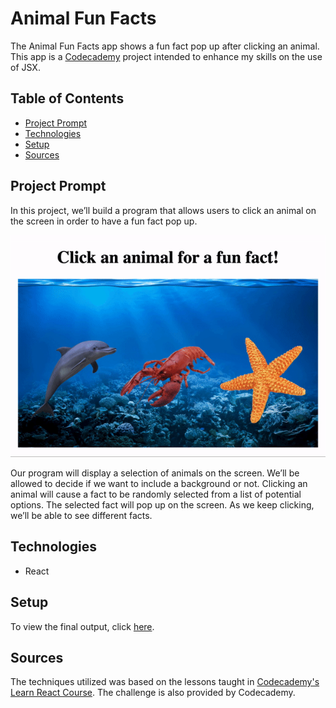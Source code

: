 # **Animal Fun Facts**

The Animal Fun Facts app shows a fun fact pop up after clicking an animal. This app is a [Codecademy](https://www.codecademy.com/learn/react-101) project intended to enhance my skills on the use of JSX.

## Table of Contents

- [Project Prompt](#project-prompt)
- [Technologies](#technologies)
- [Setup](#setup)
- [Sources](#sources)

## Project Prompt

In this project, we’ll build a program that allows users to click an animal on the screen in order to have a fun fact pop up.

![Animal Fun Facts app](./src/img/index/react_jsx_project_preview.gif)

Our program will display a selection of animals on the screen. We’ll be allowed to decide if we want to include a background or not. Clicking an animal will cause a fact to be randomly selected from a list of potential options. The selected fact will pop up on the screen. As we keep clicking, we’ll be able to see different facts.

## Technologies

- React

## Setup

To view the final output, click [here](https://daniellabrador.me/codecademy-react-animal_fun_facts).

## Sources

The techniques utilized was based on the lessons taught in [Codecademy's Learn React Course](https://www.codecademy.com/learn/react-101). The challenge is also provided by Codecademy.
